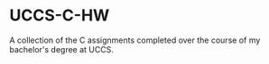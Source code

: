 # UCCS-C-HW
A collection of the C assignments completed over the course of my bachelor's degree at UCCS.
